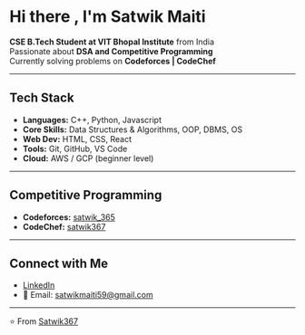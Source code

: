 # Hi there , I'm Satwik Maiti
 **CSE B.Tech Student at VIT Bhopal Institute** from India  
 Passionate about **DSA and Competitive Programming**  
 Currently solving problems on **Codeforces | CodeChef**  
  
---

##  Tech Stack
- **Languages:** C++, Python, Javascript 
- **Core Skills:** Data Structures & Algorithms, OOP, DBMS, OS  
- **Web Dev:** HTML, CSS, React 
- **Tools:** Git, GitHub, VS Code  
- **Cloud:** AWS / GCP (beginner level)  

---

##  Competitive Programming
- **Codeforces:** [satwik_365](https://codeforces.com/profile/satwik_365)  
- **CodeChef:** [satwik367](https://www.codechef.com/users/satwik367)  

---

##  Connect with Me
- [LinkedIn](https://www.linkedin.com/in/satwik-maiti/)  
- 📧 Email: satwikmaiti59@gmail.com 

---

⭐️ From [Satwik367](https://github.com/Satwik367)  

